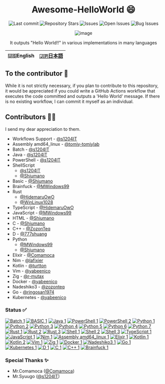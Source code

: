 <div align="center">
  
# Awesome-HelloWorld 😄

![Last commit](https://img.shields.io/github/last-commit/HidemaruOwO/Awesome-HelloWorld?style=flat-square)
![Repository Stars](https://img.shields.io/github/stars/HidemaruOwO/Awesome-HelloWorld?style=flat-square)
![Issues](https://img.shields.io/github/issues/HidemaruOwO/Awesome-HelloWorld?style=flat-square)
![Open Issues](https://img.shields.io/github/issues-raw/HidemaruOwO/Awesome-HelloWorld?style=flat-square)
![Bug Issues](https://img.shields.io/github/issues/HidemaruOwO/Awesome-HelloWorld/bug?style=flat-square)

![image](https://user-images.githubusercontent.com/82384920/222029138-9b381d88-044a-46f7-9faa-c74ff0e512ba.png)

It outputs "Hello World!!" in various implementations in many languages
  
</div>

<table>
  <thead>
    <tr>
      <th style="text-align:center">🇺🇸English</th>
      <th style="text-align:center"><a href="README.ja.md">🇯🇵日本語</a></th>
    </tr>
  </thead>
</table>


## To the contributor 🤝

While it is not strictly necessary, if you plan to contribute to this repository, it would be appreciated if you could write a GitHub Actions workflow that executes the code committed and outputs a 'Hello World' message. If there is no existing workflow, I can commit it myself as an individual.

## Contributors 🙋‍♂️

I send my dear appreciation to them.

- Workflows Support - [@s1204IT](https://github.com/s1204IT)
- Assembly amd64_linux - [@tomiy-tomiylab](https://github.com/tomiy-tomiylab)
- Batch - [@s1204IT](https://github.com/s1204IT)
- Java - [@s1204IT](https://github.com/s1204IT)
- PowerShell - [@s1204IT](https://github.com/s1204IT)
- ShellScript 
  - [@s1204IT](https://github.com/s1204IT)
  - [@Shiumano](https://github.com/Shiumano)
- Basic - [@Shiumano](https://github.com/Shiumano)
- Brainfuck - [@MWindows99](https://github.com/MWindows99)
- Rust
  - [@HidemaruOwO](https://github.com/HidemaruOwO)
  - [@WinLinux1028](https://github.com/WinLinux1028)
- TypeScript - [@HidemaruOwO](https://github.com/HidemaruOwO)
- JavaScript - [@MWindows99](https://github.com/MWindows99)
- HTML - [@Shiumano](https://github.com/Shiumano)
- C - [@Shiumano](https://github.com/Shiumano)
- C++ - [@ZozonTeq](https://github.com/zozonteq)
- D - [@777shuang](https://github.com/777shuang)
- Python
  - [@MWindows99](https://github.com/MWindows99)
  - [@Shiumano](https://github.com/Shiumano)
- Elixir - [@Comamoca](https://github.com/Comamoca)
- Nim - [@lafixier](https://github.com/lafixier)
- Kotlin - [@turtton](https://github.com/turtton)
- Vim - [@yabeenico](https://github.com/yabeenico)
- Zig - [@r-mutax](https://github.com/r-mutax)
- Docker - [@yabeenico](https://github.com/yabeenico)
- Nadeshiko3 - [@zozonteq](https://github.com/zozonteq)
- Go - [@ringosan1974](https://github.com/ringosan1974)
- Kubernetes - [@yabeenico](https://github.com/yabeenico)


### Status ✅
[![Batch 1](https://github.com/HidemaruOwO/Awesome-HelloWorld/actions/workflows/batch-1.yml/badge.svg?event=push)](https://github.com/HidemaruOwO/Awesome-HelloWorld/actions/workflows/batch-1.yml)
[![BASIC 1](https://github.com/HidemaruOwO/Awesome-HelloWorld/actions/workflows/basic-1.yml/badge.svg?event=push)](https://github.com/HidemaruOwO/Awesome-HelloWorld/actions/workflows/basic-1.yml)
[![Java 1](https://github.com/HidemaruOwO/Awesome-HelloWorld/actions/workflows/java-1.yml/badge.svg?event=push)](https://github.com/HidemaruOwO/Awesome-HelloWorld/actions/workflows/java-1.yml)
[![PowerShell 1](https://github.com/HidemaruOwO/Awesome-HelloWorld/actions/workflows/pwsh-1.yml/badge.svg?event=push)](https://github.com/HidemaruOwO/Awesome-HelloWorld/actions/workflows/pwsh-1.yml)
[![PowerShell 2](https://github.com/HidemaruOwO/Awesome-HelloWorld/actions/workflows/pwsh-2.yml/badge.svg?event=push)](https://github.com/HidemaruOwO/Awesome-HelloWorld/actions/workflows/pwsh-2.yml)
[![Python 1](https://github.com/HidemaruOwO/Awesome-HelloWorld/actions/workflows/python-1.yml/badge.svg?event=push)](https://github.com/HidemaruOwO/Awesome-HelloWorld/actions/workflows/python-1.yml)
[![Python 2](https://github.com/HidemaruOwO/Awesome-HelloWorld/actions/workflows/python-2.yml/badge.svg?event=push)](https://github.com/HidemaruOwO/Awesome-HelloWorld/actions/workflows/python-2.yml)
[![Python 3](https://github.com/HidemaruOwO/Awesome-HelloWorld/actions/workflows/python-3.yml/badge.svg?event=push)](https://github.com/HidemaruOwO/Awesome-HelloWorld/actions/workflows/python-3.yml)
[![Python 4](https://github.com/HidemaruOwO/Awesome-HelloWorld/actions/workflows/python-4.yml/badge.svg?event=push)](https://github.com/HidemaruOwO/Awesome-HelloWorld/actions/workflows/python-4.yml)
[![Python 5](https://github.com/HidemaruOwO/Awesome-HelloWorld/actions/workflows/python-5.yml/badge.svg?event=push)](https://github.com/HidemaruOwO/Awesome-HelloWorld/actions/workflows/python-5.yml)
[![Python 6](https://github.com/HidemaruOwO/Awesome-HelloWorld/actions/workflows/python-6.yml/badge.svg?event=push)](https://github.com/HidemaruOwO/Awesome-HelloWorld/actions/workflows/python-6.yml)
[![Python 7](https://github.com/HidemaruOwO/Awesome-HelloWorld/actions/workflows/python-7.yml/badge.svg?event=push)](https://github.com/HidemaruOwO/Awesome-HelloWorld/actions/workflows/python-7.yml)
[![Rust 1](https://github.com/HidemaruOwO/Awesome-HelloWorld/actions/workflows/rust-1.yml/badge.svg?event=push)](https://github.com/HidemaruOwO/Awesome-HelloWorld/actions/workflows/rust-1.yml)
[![Rust 2](https://github.com/HidemaruOwO/Awesome-HelloWorld/actions/workflows/rust-2.yml/badge.svg?event=push)](https://github.com/HidemaruOwO/Awesome-HelloWorld/actions/workflows/rust-2.yml)
[![Rust 3](https://github.com/HidemaruOwO/Awesome-HelloWorld/actions/workflows/rust-3.yml/badge.svg?event=push)](https://github.com/HidemaruOwO/Awesome-HelloWorld/actions/workflows/rust-3.yml)
[![Shell 1](https://github.com/HidemaruOwO/Awesome-HelloWorld/actions/workflows/shell-1.yml/badge.svg?event=push)](https://github.com/HidemaruOwO/Awesome-HelloWorld/actions/workflows/shell-1.yml)
[![Shell 2](https://github.com/HidemaruOwO/Awesome-HelloWorld/actions/workflows/shell-2.yml/badge.svg?event=push)](https://github.com/HidemaruOwO/Awesome-HelloWorld/actions/workflows/shell-2.yml)
[![Shell 3](https://github.com/HidemaruOwO/Awesome-HelloWorld/actions/workflows/shell-3.yml/badge.svg?event=push)](https://github.com/HidemaruOwO/Awesome-HelloWorld/actions/workflows/shell-3.yml)
[![TypeScript 1](https://github.com/HidemaruOwO/Awesome-HelloWorld/actions/workflows/ts-1.yml/badge.svg?event=push)](https://github.com/HidemaruOwO/Awesome-HelloWorld/actions/workflows/ts-1.yml)
[![JavaScript 1](https://github.com/HidemaruOwO/Awesome-HelloWorld/actions/workflows/js-1.yml/badge.svg?event=push)](https://github.com/HidemaruOwO/Awesome-HelloWorld/actions/workflows/js-1.yml)
[![Nim 1](https://github.com/HidemaruOwO/Awesome-HelloWorld/actions/workflows/nim-1.yaml/badge.svg?event=push)](https://github.com/HidemaruOwO/Awesome-HelloWorld/actions/workflows/nim-1.yaml)
[![Assembly amd64_linux 1](https://github.com/HidemaruOwO/Awesome-HelloWorld/actions/workflows/asm_amd64_linux-1.yml/badge.svg?event=push)](https://github.com/HidemaruOwO/Awesome-HelloWorld/actions/workflows/asm_amd64_linux-1.yml)
[![Elixir 1](https://github.com/HidemaruOwO/Awesome-HelloWorld/actions/workflows/elixir-1.yml/badge.svg?event=push)](https://github.com/HidemaruOwO/Awesome-HelloWorld/actions/workflows/elixir-1.yml)
[![Kotlin 1](https://github.com/HidemaruOwO/Awesome-HelloWorld/actions/workflows/kotlin-1.yml/badge.svg?event=push)](https://github.com/HidemaruOwO/Awesome-HelloWorld/actions/workflows/kotlin-1.yml)
[![Kotlin 2](https://github.com/HidemaruOwO/Awesome-HelloWorld/actions/workflows/kotlin-2.yml/badge.svg?event=push)](https://github.com/HidemaruOwO/Awesome-HelloWorld/actions/workflows/kotlin-2.yml)
[![Vim 1](https://github.com/HidemaruOwO/Awesome-HelloWorld/actions/workflows/vim-1.yml/badge.svg?event=push)](https://github.com/HidemaruOwO/Awesome-HelloWorld/actions/workflows/vim-1.yml)
[![Zig 1](https://github.com/r-mutax/Awesome-HelloWorld/actions/workflows/zig-1.yml/badge.svg?event=push)](https://github.com/r-mutax/Awesome-HelloWorld/actions/workflows/zig-1.yml)
[![Docker 1](https://github.com/HidemaruOwO/Awesome-HelloWorld/actions/workflows/docker-1.yml/badge.svg?event=push)](https://github.com/HidemaruOwO/Awesome-HelloWorld/actions/workflows/docker-1.yml)
[![Nadeshiko3 1](https://github.com/HidemaruOwO/Awesome-HelloWorld/actions/workflows/nadeshiko3-1.yml/badge.svg?event=push)](https://github.com/HidemaruOwO/Awesome-HelloWorld/actions/workflows/nadeshiko3-1.yml)
[![Go 1](https://github.com/HidemaruOwO/Awesome-HelloWorld/actions/workflows/go-1.yml/badge.svg?event=push)](https://github.com/HidemaruOwO/Awesome-HelloWorld/actions/workflows/go-1.yml)
[![Kubernetes 1](https://github.com/HidemaruOwO/Awesome-HelloWorld/actions/workflows/kubernetes-1.yml/badge.svg)](https://github.com/HidemaruOwO/Awesome-HelloWorld/actions/workflows/kubernetes-1.yml)
[![D 1](https://github.com/HidemaruOwO/Awesome-HelloWorld/actions/workflows/d-1.yml/badge.svg?event=push)](https://github.com/HidemaruOwO/Awesome-HelloWorld/actions/workflows/d-1.yml)
[![C 1](https://github.com/HidemaruOwO/Awesome-HelloWorld/actions/workflows/c-1.yml/badge.svg?event=push)](https://github.com/HidemaruOwO/Awesome-HelloWorld/actions/workflows/c-1.yml)
[![C++ 1](https://github.com/HidemaruOwO/Awesome-HelloWorld/actions/workflows/cpp-1.yml/badge.svg?event=push)](https://github.com/HidemaruOwO/Awesome-HelloWorld/actions/workflows/cpp-1.yml)
[![Brainfuck 1](https://github.com/HidemaruOwO/Awesome-HelloWorld/actions/workflows/brainfuck-1.yml/badge.svg)](https://github.com/HidemaruOwO/Awesome-HelloWorld/actions/workflows/brainfuck-1.yml)

### Special Thanks ✨

- Mr.Comamoca ([@Comamoca](https://github.com/comamoca/))
- Mr.Syuugo ([@s1204IT](https://github.com/s1204IT))
